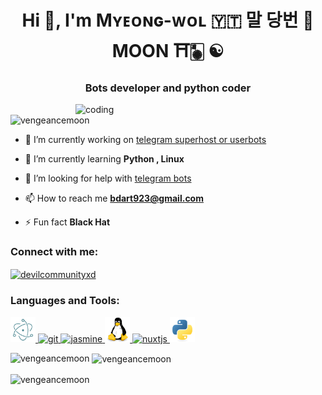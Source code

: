 <h1 align="center">Hi 👋, I'm Mʏᴇᴏɴɢ-ᴡᴏʟ 🇾🇹 말 당번 🍃MOON ⛩🀥 ☯︎</h1>
<h3 align="center">Bots developer and python coder</h3>

<img align="right" alt="coding" width="400" src="https://images-wixmp-ed30a86b8c4ca887773594c2.wixmp.com/f/c83c004e-1370-4756-88e5-4071de797088/dgdq8br-09cc7ad6-a021-47a5-b0e0-917b12b0f7a7.gif">

<p align="left"> <img src="https://komarev.com/ghpvc/?username=vengeancemoon&label=Profile%20views&color=0e75b6&style=flat" alt="vengeancemoon" /> </p>

- 🔭 I’m currently working on [telegram superhost or userbots](https://t.me/vengeance_moon)

- 🌱 I’m currently learning **Python , Linux**

- 🤝 I’m looking for help with [telegram bots](https://t.me/xpg_vengeance_bot)

- 📫 How to reach me **bdart923@gmail.com**

- ⚡ Fun fact **Black Hat**

<h3 align="left">Connect with me:</h3>
<p align="left">
<a href="https://instagram.com/devilcommunityxd" target="blank"><img align="center" src="https://raw.githubusercontent.com/rahuldkjain/github-profile-readme-generator/master/src/images/icons/Social/instagram.svg" alt="devilcommunityxd" height="30" width="40" /></a>
</p>

<h3 align="left">Languages and Tools:</h3>
<p align="left"> <a href="https://www.electronjs.org" target="_blank" rel="noreferrer"> <img src="https://raw.githubusercontent.com/devicons/devicon/master/icons/electron/electron-original.svg" alt="electron" width="40" height="40"/> </a> <a href="https://git-scm.com/" target="_blank" rel="noreferrer"> <img src="https://www.vectorlogo.zone/logos/git-scm/git-scm-icon.svg" alt="git" width="40" height="40"/> </a> <a href="https://jasmine.github.io/" target="_blank" rel="noreferrer"> <img src="https://www.vectorlogo.zone/logos/jasmine/jasmine-icon.svg" alt="jasmine" width="40" height="40"/> </a> <a href="https://www.linux.org/" target="_blank" rel="noreferrer"> <img src="https://raw.githubusercontent.com/devicons/devicon/master/icons/linux/linux-original.svg" alt="linux" width="40" height="40"/> </a> <a href="https://nuxtjs.org/" target="_blank" rel="noreferrer"> <img src="https://www.vectorlogo.zone/logos/nuxtjs/nuxtjs-icon.svg" alt="nuxtjs" width="40" height="40"/> </a> <a href="https://www.python.org" target="_blank" rel="noreferrer"> <img src="https://raw.githubusercontent.com/devicons/devicon/master/icons/python/python-original.svg" alt="python" width="40" height="40"/> </a> </p>

<p><img align="left" src="https://github-readme-stats.vercel.app/api/top-langs?username=vengeancemoon&show_icons=true&locale=en&layout=compact" alt="vengeancemoon" /></p>

<p>&nbsp;<img align="center" src="https://github-readme-stats.vercel.app/api?username=vengeancemoon&show_icons=true&locale=en" alt="vengeancemoon" /></p>

<p><img align="center" src="https://github-readme-streak-stats.herokuapp.com/?user=vengeancemoon&" alt="vengeancemoon" /></p>
